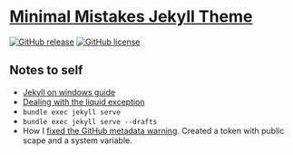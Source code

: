 # [Minimal Mistakes Jekyll Theme](https://mmistakes.github.io/minimal-mistakes/)

[![GitHub release](https://img.shields.io/github/release/mmistakes/minimal-mistakes.svg)](https://github.com/mmistakes/minimal-mistakes/releases) [![GitHub license](https://img.shields.io/badge/license-MIT-lightgrey.svg)](https://raw.githubusercontent.com/mmistakes/minimal-mistakes/master/LICENSE)

## Notes to self

* [Jekyll on windows guide](http://jekyll-windows.juthilo.com/)
* [Dealing with the liquid exception](https://gist.github.com/fnichol/867550)
* `bundle exec jekyll serve`
* `bundle exec jekyll serve --drafts`
* How I [fixed the GitHub metadata warning](https://www.hieule.info/programming/fix-errors-github-metadata-ssl-certificate-running-jekyll-serve/). Created a token with public scape and a system variable.
